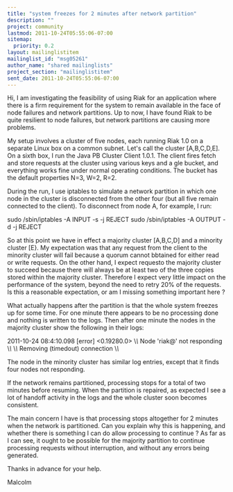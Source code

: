 ```yaml
---
title: "system freezes for 2 minutes after network partition"
description: ""
project: community
lastmod: 2011-10-24T05:55:06-07:00
sitemap:
  priority: 0.2
layout: mailinglistitem
mailinglist_id: "msg05261"
author_name: "shared mailinglists"
project_section: "mailinglistitem"
sent_date: 2011-10-24T05:55:06-07:00
---
```



Hi,
I am investigating the feasibility of using Riak for an application where
there is a firm requirement for the system to remain available in the face
of node failures and network partitions. Up to now, I have found Riak to be
quite resilient to node failures, but network partitions are causing more
problems.

My setup involves a cluster of five nodes, each running Riak 1.0 on a
separate Linux box on a common subnet. Let's call the cluster [A,B,C,D,E].
On a sixth box, I run the Java PB Cluster Client 1.0.1. The client fires
fetch and store requests at the cluster using various keys and a gle bucket,
and everything works fine under normal operating conditions. The bucket has
the default properties N=3, W=2, R=2.

During the run, I use iptables to simulate a network partition in which one
node in the cluster is disconnected from the other four (but all five remain
connected to the client). To disconnect from node A, for example, I run:

sudo /sbin/iptables -A INPUT -s  -j REJECT
 sudo /sbin/iptables -A OUTPUT -d  -j REJECT

So at this point we have in effect a majority cluster [A,B,C,D] and a
minority cluster [E}. My expectation was that any request from the client to
the minority cluster will fail because a quorum cannot bbtained for either
read or write requests. On the other hand, I expect requesto the majority
cluster to succeed because there will always be at least two of the three
copies stored within the majority cluster. Therefore I expect very little
impact on the performance of the system, beyond the need to retry 20% of the
requests. Is this a reasonable expectation, or am I missing something
important here ?

What actually happens after the partition is that the whole system freezes
up for some time. For one minute there appears to be no processing done and
nothing is written to the logs. Then after one minute the nodes in the
majority cluster show the following in their logs:

2011-10-24 08:4:10.098 [error] &lt;0.19280.0&gt; \\*\\* Node 'riak@' not
responding \\*\\*
\\*\\* Removing (timedout) connection \\*\\*

The node in the minority cluster has similar log entries, except that it
finds four nodes not responding.

If the network remains partitioned, processing stops for a total of two
minutes before resuming. When the partition is repaired, as expected I see a
lot of handoff activity in the logs and the whole cluster soon becomes
consistent.

The main concern I have is that processing stops altogether for 2 minutes
when the network is partitioned. Can you explain why this is happening, and
whether there is something I can do allow processing to continue ? As far as
I can see, it ought to be possible for the majority partition to continue
processing requests without interruption, and without any errors being
generated.

Thanks in advance for your help.

Malcolm
